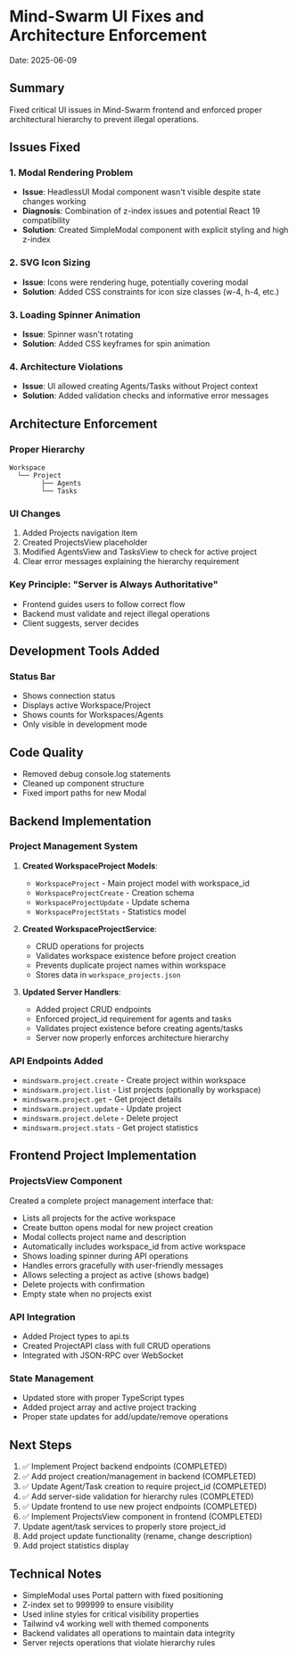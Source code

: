 # Mind-Swarm UI Fixes and Architecture Enforcement
Date: 2025-06-09

## Summary
Fixed critical UI issues in Mind-Swarm frontend and enforced proper architectural hierarchy to prevent illegal operations.

## Issues Fixed

### 1. Modal Rendering Problem
- **Issue**: HeadlessUI Modal component wasn't visible despite state changes working
- **Diagnosis**: Combination of z-index issues and potential React 19 compatibility
- **Solution**: Created SimpleModal component with explicit styling and high z-index

### 2. SVG Icon Sizing
- **Issue**: Icons were rendering huge, potentially covering modal
- **Solution**: Added CSS constraints for icon size classes (w-4, h-4, etc.)

### 3. Loading Spinner Animation
- **Issue**: Spinner wasn't rotating
- **Solution**: Added CSS keyframes for spin animation

### 4. Architecture Violations
- **Issue**: UI allowed creating Agents/Tasks without Project context
- **Solution**: Added validation checks and informative error messages

## Architecture Enforcement

### Proper Hierarchy
```
Workspace
  └── Project
        ├── Agents
        └── Tasks
```

### UI Changes
1. Added Projects navigation item
2. Created ProjectsView placeholder
3. Modified AgentsView and TasksView to check for active project
4. Clear error messages explaining the hierarchy requirement

### Key Principle: "Server is Always Authoritative"
- Frontend guides users to follow correct flow
- Backend must validate and reject illegal operations
- Client suggests, server decides

## Development Tools Added

### Status Bar
- Shows connection status
- Displays active Workspace/Project
- Shows counts for Workspaces/Agents
- Only visible in development mode

## Code Quality
- Removed debug console.log statements
- Cleaned up component structure
- Fixed import paths for new Modal

## Backend Implementation

### Project Management System
1. **Created WorkspaceProject Models**:
   - `WorkspaceProject` - Main project model with workspace_id
   - `WorkspaceProjectCreate` - Creation schema
   - `WorkspaceProjectUpdate` - Update schema
   - `WorkspaceProjectStats` - Statistics model

2. **Created WorkspaceProjectService**:
   - CRUD operations for projects
   - Validates workspace existence before project creation
   - Prevents duplicate project names within workspace
   - Stores data in `workspace_projects.json`

3. **Updated Server Handlers**:
   - Added project CRUD endpoints
   - Enforced project_id requirement for agents and tasks
   - Validates project existence before creating agents/tasks
   - Server now properly enforces architecture hierarchy

### API Endpoints Added
- `mindswarm.project.create` - Create project within workspace
- `mindswarm.project.list` - List projects (optionally by workspace)
- `mindswarm.project.get` - Get project details
- `mindswarm.project.update` - Update project
- `mindswarm.project.delete` - Delete project
- `mindswarm.project.stats` - Get project statistics

## Frontend Project Implementation

### ProjectsView Component
Created a complete project management interface that:
- Lists all projects for the active workspace
- Create button opens modal for new project creation
- Modal collects project name and description
- Automatically includes workspace_id from active workspace
- Shows loading spinner during API operations
- Handles errors gracefully with user-friendly messages
- Allows selecting a project as active (shows badge)
- Delete projects with confirmation
- Empty state when no projects exist

### API Integration
- Added Project types to api.ts
- Created ProjectAPI class with full CRUD operations
- Integrated with JSON-RPC over WebSocket

### State Management
- Updated store with proper TypeScript types
- Added project array and active project tracking
- Proper state updates for add/update/remove operations

## Next Steps
1. ✅ Implement Project backend endpoints (COMPLETED)
2. ✅ Add project creation/management in backend (COMPLETED)
3. ✅ Update Agent/Task creation to require project_id (COMPLETED)
4. ✅ Add server-side validation for hierarchy rules (COMPLETED)
5. ✅ Update frontend to use new project endpoints (COMPLETED)
6. ✅ Implement ProjectsView component in frontend (COMPLETED)
7. Update agent/task services to properly store project_id
8. Add project update functionality (rename, change description)
9. Add project statistics display

## Technical Notes
- SimpleModal uses Portal pattern with fixed positioning
- Z-index set to 999999 to ensure visibility
- Used inline styles for critical visibility properties
- Tailwind v4 working well with themed components
- Backend validates all operations to maintain data integrity
- Server rejects operations that violate hierarchy rules